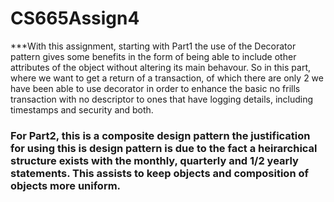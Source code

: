# CS665Assign4 
***With this assignment, starting with Part1 the use of the Decorator pattern gives some benefits in the form of being able to include other attributes of the object without altering its main behavour.  So in this part, where we want to get a return of a transaction, of which there are only 2 we have been able to use decorator in order to enhance the basic no frills transaction with no descriptor to ones that have logging details, including timestamps and security and both. 
### For Part2, this is a composite design pattern the justification for using this is design pattern is due to the fact a heirarchical structure exists with the monthly, quarterly and 1/2 yearly statements. This assists to keep objects and composition of objects more uniform. 

